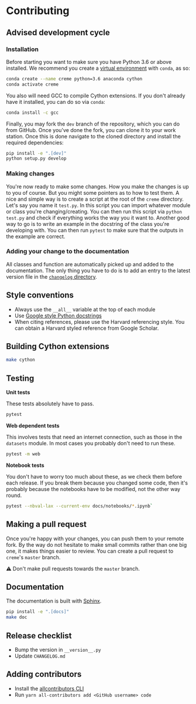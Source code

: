 # Contributing

## Advised development cycle

### Installation

Before starting you want to make sure you have Python 3.6 or above installed. We recommend you create a [virtual environment](https://uoa-eresearch.github.io/eresearch-cookbook/recipe/2014/11/20/conda/) with `conda`, as so:

```sh
conda create --name creme python=3.6 anaconda cython
conda activate creme
```

You also will need GCC to compile Cython extensions. If you don't already have it installed, you can do so via `conda`:

```sh
conda install -c gcc
```

Finally, you may fork the `dev` branch of the repository, which you can do from GitHub. Once you've done the fork, you can clone it to your work station. Once this is done navigate to the cloned directory and install the required dependencies:

```sh
pip install -e ".[dev]"
python setup.py develop
```

### Making changes

You're now ready to make some changes. How you make the changes is up to you of course. But you might some pointers as to how to test them. A nice and simple way is to create a script at the root of the `creme` directory. Let's say you name it `test.py`. In this script you can import whatever module or class you're changing/creating. You can then run this script via `python test.py` and check if everything works the way you it want to. Another good way to go is to write an example in the docstring of the class you're developing with. You can then run `pytest` to make sure that the outputs in the example are correct.

### Adding your change to the documentation

All classes and function are automatically picked up and added to the documentation. The only thing you have to do is to add an entry to the latest version file in the [`changelog` directory](docs/changelog).


## Style conventions

- Always use the `__all__` variable at the top of each module
- Use [Google style Python docstrings](https://www.sphinx-doc.org/en/master/usage/extensions/example_google.html#example-google)
- When citing references, please use the Harvard referencing style. You can obtain a Harvard styled reference from Google Scholar.


## Building Cython extensions

```sh
make cython
```


## Testing

**Unit tests**

These tests absolutely have to pass.

```sh
pytest
```

**Web dependent tests**

This involves tests that need an internet connection, such as those in the `datasets` module. In most cases you probably don't need to run these.

```sh
pytest -m web
```

**Notebook tests**

You don't have to worry too much about these, as we check them before each release. If you break them because you changed some code, then it's probably because the notebooks have to be modified, not the other way round.

```sh
pytest --nbval-lax --current-env docs/notebooks/*.ipynb`
```


## Making a pull request

Once you're happy with your changes, you can push them to your remote fork. By the way do not hesitate to make small commits rather than one big one, it makes things easier to review. You can create a pull request to `creme`'s `master` branch.

:warning: Don't make pull requests towards the `master` branch.


## Documentation

The documentation is built with [Sphinx](http://www.sphinx-doc.org/en/master/).

```sh
pip install -e ".[docs]"
make doc
```


## Release checklist

- Bump the version in `__version__.py`
- Update `CHANGELOG.md`


## Adding contributors

- Install the [allcontributors CLI](https://allcontributors.org/docs/en/cli/installation)
- Run `yarn all-contributors add <GitHub username> code`
